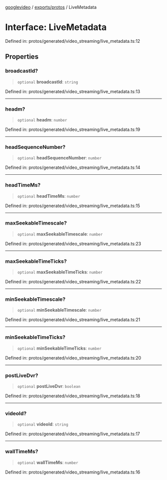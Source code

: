 [googlevideo](../../../README.md) / [exports/protos](../README.md) / LiveMetadata

# Interface: LiveMetadata

Defined in: protos/generated/video\_streaming/live\_metadata.ts:12

## Properties

### broadcastId?

> `optional` **broadcastId**: `string`

Defined in: protos/generated/video\_streaming/live\_metadata.ts:13

***

### headm?

> `optional` **headm**: `number`

Defined in: protos/generated/video\_streaming/live\_metadata.ts:19

***

### headSequenceNumber?

> `optional` **headSequenceNumber**: `number`

Defined in: protos/generated/video\_streaming/live\_metadata.ts:14

***

### headTimeMs?

> `optional` **headTimeMs**: `number`

Defined in: protos/generated/video\_streaming/live\_metadata.ts:15

***

### maxSeekableTimescale?

> `optional` **maxSeekableTimescale**: `number`

Defined in: protos/generated/video\_streaming/live\_metadata.ts:23

***

### maxSeekableTimeTicks?

> `optional` **maxSeekableTimeTicks**: `number`

Defined in: protos/generated/video\_streaming/live\_metadata.ts:22

***

### minSeekableTimescale?

> `optional` **minSeekableTimescale**: `number`

Defined in: protos/generated/video\_streaming/live\_metadata.ts:21

***

### minSeekableTimeTicks?

> `optional` **minSeekableTimeTicks**: `number`

Defined in: protos/generated/video\_streaming/live\_metadata.ts:20

***

### postLiveDvr?

> `optional` **postLiveDvr**: `boolean`

Defined in: protos/generated/video\_streaming/live\_metadata.ts:18

***

### videoId?

> `optional` **videoId**: `string`

Defined in: protos/generated/video\_streaming/live\_metadata.ts:17

***

### wallTimeMs?

> `optional` **wallTimeMs**: `number`

Defined in: protos/generated/video\_streaming/live\_metadata.ts:16
